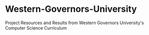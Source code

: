 # Western-Governors-University
Project Resources and Results from Western Governors University's Computer Science Curriculum
